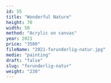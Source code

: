 ```yaml
---
id: 55
title: "Wonderful Nature"
height: 70
width: 50
method: "Acrylic on canvas"
year: 2021
price: "3500"
fileName: "2021-forunderlig-natur.jpg"
medie: "painting"
draft: "false"
slug: "forunderlig-natur"
weight: "230"
---
```

